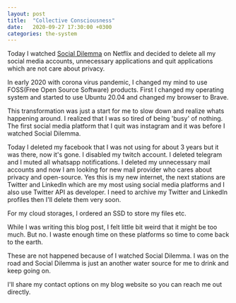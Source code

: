```yaml
---
layout: post
title:  "Collective Consciousness"
date:   2020-09-27 17:30:00 +0300
categories: the-system
---
```

Today I watched [Social Dilemma](https://www.imdb.com/title/tt11464826/) on Netflix and decided to delete all my social media accounts, unnecessary applications and quit applications which are not care about privacy.

In early 2020 with corona virus pandemic, I changed my mind to use FOSS(Free Open Source Software) products. 
First I changed my operating system and started to use Ubuntu 20.04 and changed my browser to Brave.

This transformation was just a start for me to slow down and realize whats happening around.
I realized that I was so tired of being 'busy' of nothing. 
The first social media platform that I quit was instagram and it was before I watched Social Dilemma. 

Today I deleted my facebook that I was not using for about 3 years but it was there, now it's gone.
I disabled my twitch account. I deleted telegram and I muted all whatsapp notifications.
I deleted my unnecessary mail accounts and now I am looking for new mail provider who cares about privacy and open-source.
Yes this is my new internet, the next stations are Twitter and LinkedIn which are my most using social media platforms and I also use Twitter API as developer.
I need to archive my Twitter and LinkedIn profiles then I'll delete them very soon.

For my cloud storages, I ordered an SSD to store my files etc.

While I was writing this blog post, I felt little bit weird that it might be too much. But no. I waste enough time on these platforms so time to come back to the earth.

These are not happened because of I watched Social Dilemma. I was on the road and Social Dilemma is just an another water source for me to drink and keep going on.

I'll share my contact options on my blog website so you can reach me out directly.





